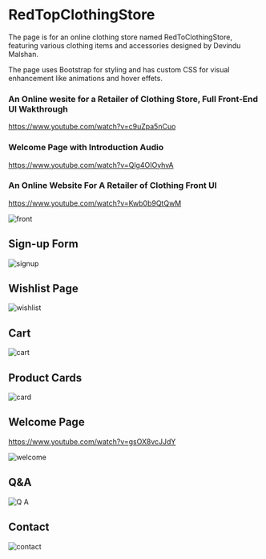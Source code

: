 # RedTopClothingStore

The page is for an online clothing store named RedToClothingStore, featuring various clothing items and accessories designed by Devindu Malshan.

The page uses Bootstrap for styling and has custom CSS for visual enhancement like animations and hover effets.

### An Online wesite for a Retailer of Clothing Store, Full Front-End UI Wakthrough

https://www.youtube.com/watch?v=c9uZpa5nCuo

### Welcome Page with Introduction Audio

https://www.youtube.com/watch?v=Qlg4OIOyhvA

### An Online Website For A Retailer of Clothing Front UI

https://www.youtube.com/watch?v=Kwb0b9QtQwM

![front](https://github.com/devindu22/RedTopClothingStore/assets/114844896/86b0a758-9c41-4d97-a5a5-a24535aff036)

## Sign-up Form

![signup](https://github.com/devindu22/RedTopClothingStore/assets/114844896/537acf47-d568-4c9f-9794-9a7a6395c17a)

## Wishlist Page

![wishlist](https://github.com/devindu22/RedTopClothingStore/assets/114844896/d6f92a73-d502-498e-91f2-9517d15a6042)

## Cart

![cart](https://github.com/devindu22/RedTopClothingStore/assets/114844896/d8b4d925-f841-4d7e-9a86-9911dbec5762)

## Product Cards

![card](https://github.com/devindu22/RedTopClothingStore/assets/114844896/90848b3d-a849-43eb-8db3-b4697a9d5ebd)

## Welcome Page

https://www.youtube.com/watch?v=gsOX8vcJJdY

![welcome](https://github.com/devindu22/RedTopClothingStore/assets/114844896/81bbecb0-20d2-437d-9ff7-8fbe48f1a5c9)

## Q&A

![Q A](https://github.com/devindu22/RedTopClothingStore/assets/114844896/261d2948-aa0d-41f5-ad84-40ef6c8a4438)

## Contact

![contact](https://github.com/devindu22/RedTopClothingStore/assets/114844896/eceb6bfb-5f49-4cff-ba2a-a46ddf0098e3)


